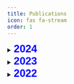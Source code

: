 ```yaml
---
title: Publications
icon: fas fa-stream
order: 1
---
```


<details>
<summary><b style="font-family: 'Arial'; color: blue; font-size: 24px;"> 2024 </b></summary>
<!-- Ajoutez les publications de 2023 ici -->
</details>


<details>
<summary><b style="font-family: 'Arial'; color: blue; font-size: 24px;"> 2023 </b></summary>
<!-- Ajoutez les publications de 2023 ici -->
</details>

<details>
<summary><b style="font-family: 'Arial'; color: blue; font-size: 24px;"> 2022 </b></summary>
<details>
<summary> <a href="https://link.springer.com/chapter/10.1007/978-3-031-08473-7_26"><b>Better Exploiting BERT for Few-shot Event Detection</b></a></summary>
<p><i>Aboubacar Tuo, Romaric Besançon, Olivier Ferret, Julien Tourille. NLDB, 2022.</i></p>

<blockquote>
Recent approaches for event detection rely on deep supervised learning, which requires large annotated corpora. Few-shot learning approaches, such as the meta-learning paradigm, can be used to address this issue. We focus in this paper on the use of prototypical networks with a BERT encoder for event detection. More specifically, we optimize the use of the information contained in the different layers of a pre-trained BERT model and show that simple strategies for combining BERT layers can outperform the current state-of-the-art for this task.
</blockquote>

<p><a href="mailto:aboubacar.tuo@cea.fr">ask me for free version</a></p>
</details>
<details>
<summary> <a href="https://hal.archives-ouvertes.fr/hal-03701491/file/3792.pdf"><b>Mieux utiliser BERT pour la détection d’évènements à partir de peu d’exemples</b></a></summary>
<p><i>Aboubacar Tuo, Romaric Besançon, Olivier Ferret, Julien tourille. TALN, 2022.</i></p>

<blockquote>
Les méthodes actuelles pour la détection d’évènements, qui s’appuient essentiellement sur l’apprentissage supervisé profond, s’avèrent très coûteuses en données annotées. Parmi les approches pourl’apprentissage à partir de peu de données, nous exploitons dans cet article le méta-apprentissage et l’utilisation de l’encodeur BERT pour cette tâche. Plus particulièrement, nous explorons plusieurs stratégies pour mieux exploiter les informations présentes dans les différentes couches d’un modèle BERT pré-entraîné et montrons que ces stratégies simples permettent de dépasser les résultats de l’état de l’art pour cette tâche en anglais.
</blockquote>
</details>

</details>